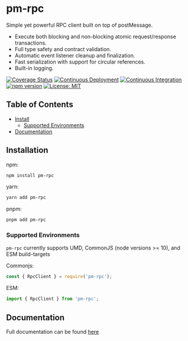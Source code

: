# pm-rpc

Simple yet powerful RPC client built on top of postMessage.

- Execute both blocking and non-blocking atomic request/response transactions.
- Full type safety and contract validation.
- Automatic event listener cleanup and finalization.
- Fast serialization with support for circular references.
- Built-in logging.

[![Coverage Status](https://coveralls.io/repos/github/MatthewZito/pm-rpc/badge.svg?branch=master)](https://coveralls.io/github/MatthewZito/pm-rpc?branch=master)
[![Continuous Deployment](https://github.com/MatthewZito/pm-rpc/actions/workflows/cd.yml/badge.svg)](https://github.com/MatthewZito/pm-rpc/actions/workflows/cd.yml)
[![Continuous Integration](https://github.com/MatthewZito/pm-rpc/actions/workflows/ci.yml/badge.svg)](https://github.com/MatthewZito/pm-rpc/actions/workflows/ci.yml)
[![npm version](https://badge.fury.io/js/pm-rpc.svg)](https://badge.fury.io/js/pm-rpc)
[![License: MIT](https://img.shields.io/badge/License-MIT-yellow.svg)](https://opensource.org/licenses/MIT)

## Table of Contents

- [Install](#install)
  - [Supported Environments](#support)
- [Documentation](#docs)

## <a name="install"></a> Installation

npm:

```bash
npm install pm-rpc
```

yarn:

```bash
yarn add pm-rpc
```

pnpm:

```bash
pnpm add pm-rpc
```

### <a name="support"></a>  Supported Environments

`pm-rpc` currently supports UMD, CommonJS (node versions >= 10), and ESM build-targets

Commonjs:

```js
const { RpcClient } = require('pm-rpc');
```

ESM:

```js
import { RpcClient } from 'pm-rpc';
```

## <a name="docs"></a> Documentation

Full documentation can be found [here](https://matthewzito.github.io/pm-rpc/pm-rpc.html)

